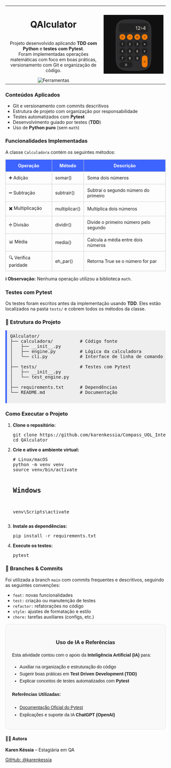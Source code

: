 <table width="100%">
  <tr>
    <td width="60%" align="center" align="middle">
      <div align="center">
        <h1 style="display: inline-flex; align-items: center; gap: 10px;">
          QAlculator
        </h1>
        <p>
          Projeto desenvolvido aplicando <strong>TDD com Python</strong> e <strong>testes com Pytest</strong>.<br>
          Foram implementadas operações matemáticas com foco em boas práticas, versionamento com Git e organização de código.
        </p>
        <div>
          <img src="https://skillicons.dev/icons?i=python,git,github,vscode" alt="Ferramentas" />
        </div>
      </div>
    </td>
    <td align="center" valign="middle">
      <img src="../Img/calculator.jpg" alt="Imagem Calculadora" width="250px"/>
    </td>
  </tr>
</table>

  <h3> Conteúdos Aplicados</h3>
  <ul>
    <li>Git e versionamento com commits descritivos</li>
    <li>Estrutura de projeto com organização por responsabilidade</li>
    <li>Testes automatizados com <strong>Pytest</strong></li>
    <li>Desenvolvimento guiado por testes (<strong>TDD</strong>)</li>
    <li>Uso de <strong>Python puro</strong> (sem <code>math</code>)</li>
  </ul>

  <h3> Funcionalidades Implementadas</h3>
  <p>A classe <code>Calculadora</code> contém os seguintes métodos:</p>
  <table style="width: 100%; border-collapse: collapse; margin-top: 10px;">
    <thead style="background-color: #3e64ff; color: white;">
      <tr>
        <th style="padding: 10px; border: 1px solid #ccc;">Operação</th>
        <th style="padding: 10px; border: 1px solid #ccc;">Método</th>
        <th style="padding: 10px; border: 1px solid #ccc;">Descrição</th>
      </tr>
    </thead>
    <tbody>
      <tr>
        <td style="padding: 10px; border: 1px solid #ccc;">➕ Adição</td>
        <td style="padding: 10px; border: 1px solid #ccc;">somar()</td>
        <td style="padding: 10px; border: 1px solid #ccc;">Soma dois números</td>
      </tr>
      <tr>
        <td style="padding: 10px; border: 1px solid #ccc;">➖ Subtração</td>
        <td style="padding: 10px; border: 1px solid #ccc;">subtrair()</td>
        <td style="padding: 10px; border: 1px solid #ccc;">Subtrai o segundo número do primeiro</td>
      </tr>
      <tr>
        <td style="padding: 10px; border: 1px solid #ccc;">✖️ Multiplicação</td>
        <td style="padding: 10px; border: 1px solid #ccc;">multiplicar()</td>
        <td style="padding: 10px; border: 1px solid #ccc;">Multiplica dois números</td>
      </tr>
      <tr>
        <td style="padding: 10px; border: 1px solid #ccc;">➗ Divisão</td>
        <td style="padding: 10px; border: 1px solid #ccc;">dividir()</td>
        <td style="padding: 10px; border: 1px solid #ccc;">Divide o primeiro número pelo segundo</td>
      </tr>
      <tr>
        <td style="padding: 10px; border: 1px solid #ccc;">📊 Média</td>
        <td style="padding: 10px; border: 1px solid #ccc;">media()</td>
        <td style="padding: 10px; border: 1px solid #ccc;">Calcula a média entre dois números</td>
      </tr>
      <tr>
        <td style="padding: 10px; border: 1px solid #ccc;">🔍 Verifica paridade</td>
        <td style="padding: 10px; border: 1px solid #ccc;">eh_par()</td>
        <td style="padding: 10px; border: 1px solid #ccc;">Retorna True se o número for par</td>
      </tr>
    </tbody>
  </table>

  <p><strong>ℹ️ Observação:</strong> Nenhuma operação utilizou a biblioteca <code>math</code>.</p>

  <h3> Testes com Pytest</h3>
  <p>Os testes foram escritos antes da implementação usando <strong>TDD</strong>. Eles estão localizados na pasta <code>tests/</code> e cobrem todos os métodos da classe.</p>

  <h3>📁 Estrutura do Projeto</h3>
  <pre style="background: #eee; padding: 10px; border-left: 5px solid #3e64ff;">
QAlculator/
├── calculadora/          # Código fonte
│   ├── __init__.py
│   ├── engine.py         # Lógica da calculadora
│   └── cli.py            # Interface de linha de comando
│
├── tests/                # Testes com Pytest
│   ├── __init__.py
│   └── test_engine.py
│
├── requirements.txt      # Dependências
└── README.md             # Documentação
  </pre>

  <h3> Como Executar o Projeto</h3>
  <ol>
    <li><strong>Clone o repositório:</strong>
      <pre>git clone https://github.com/karenkessia/Compass_UOL_Intership.git
cd QAlculator</pre>
    </li>
    <li><strong>Crie e ative o ambiente virtual:</strong>
      <pre># Linux/macOS
python -m venv venv
source venv/bin/activate

## Windows
venv\Scripts\activate</pre>
    </li>
    <li><strong>Instale as dependências:</strong>
      <pre>pip install -r requirements.txt</pre>
    </li>
    <li><strong>Execute os testes:</strong>
      <pre>pytest</pre>
    </li>
  </ol>

  <h3>🧭 Branches & Commits</h3>
  <p>Foi utilizada a branch <code>main</code> com commits frequentes e descritivos, seguindo as seguintes convenções:</p>
  <ul>
    <li><code>feat:</code> novas funcionalidades</li>
    <li><code>test:</code> criação ou manutenção de testes</li>
    <li><code>refactor:</code> refatorações no código</li>
    <li><code>style:</code> ajustes de formatação e estilo</li>
    <li><code>chore:</code> tarefas auxiliares (configs, etc.)</li>
  </ul>

  <div style="border: 1px solid #e1e4e8; border-radius: 10px; padding: 20px; background-color: #f9f9f9; font-family: Arial, sans-serif; line-height: 1.6;">

  <h3 style="text-align: center;"> Uso de IA e Referências</h3>

  <p>Esta atividade contou com o apoio da <strong>Inteligência Artificial (IA)</strong> para:</p>

  <ul>
    <li>Auxiliar na organização e estruturação do código</li>
    <li>Sugerir boas práticas em <strong>Test Driven Development (TDD)</strong></li>
    <li>Explicar conceitos de testes automatizados com <strong>Pytest</strong></li>
  </ul>

  <h4> Referências Utilizadas:</h4>

  <ul>
    <li><a href="https://docs.pytest.org/" target="_blank">Documentação Oficial do Pytest</a></li>
    <li>Explicações e suporte da IA <strong>ChatGPT (OpenAI)</strong></li>
  </ul>

</div>

  <h4>👩‍💻 Autora</h4>
  <p><strong>Karen Késsia</strong> – Estagiária em QA</p>
  <p>
    <a href="https://github.com/karenkessia" target="_blank">GitHub: @karenkessia</a>
  </p>
</body>
</html>

